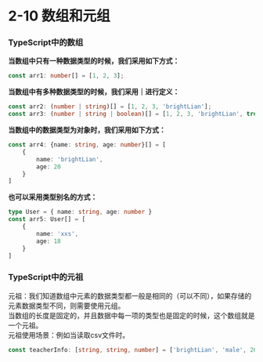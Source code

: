 # 2-10 数组和元组
### TypeScript中的数组
**当数组中只有一种数据类型的时候，我们采用如下方式：**
```typescript
const arr1: number[] = [1, 2, 3];
```
**当数组中有多种数据类型的时候，我们采用｜进行定义：**
```typescript
const arr2: (number | string)[] = [1, 2, 3, 'brightLian'];
const arr3: (number | string | boolean)[] = [1, 2, 3, 'brightLian', true]
```
**当数组中的数据类型为对象时，我们采用如下方式：**
```typescript
const arr4: {name: string, age: number}[] = [
    {
        name: 'brightLian',
        age: 20
    }
]
```
**也可以采用类型别名的方式：**
```typescript
type User = { name: string, age: number }
const arr5: User[] = [
    {
        name: 'xxs',
        age: 18
	}
]
```

### TypeScript中的元祖
元祖：我们知道数组中元素的数据类型都一般是相同的（可以不同），如果存储的元素数据类型不同，则需要使用元组。   
当数组的长度是固定的，并且数据中每一项的类型也是固定的时候，这个数组就是一个元祖。    
元祖使用场景：例如当读取csv文件时。
```typescript
const teacherInfo: [string, string, number] = ['brightLian', 'male', 20];
```
  
